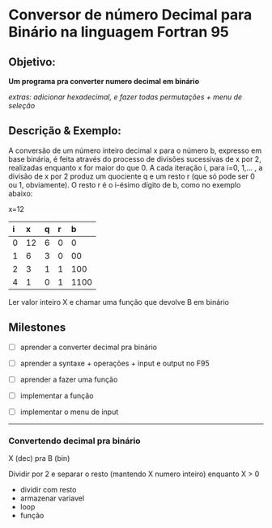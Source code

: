 # Conversor de número Decimal para Binário na linguagem Fortran 95

## Objetivo:

**Um programa pra converter numero decimal em binário**

*extras: adicionar hexadecimal, e fazer todas permutações + menu de seleção*

## Descrição & Exemplo:

 A conversão de um número inteiro decimal x para o número b, expresso em base binária, é feita através do processo de divisões sucessivas de x por 2, realizadas enquanto x for maior do que 0. 
 A cada iteração i, para i=0, 1,... , a divisão de x por 2 produz um quociente q e um resto r (que só pode ser 0 ou 1, obviamente). O resto r é o i-ésimo dígito de b, como no exemplo abaixo:

 x=12

 |i |	x |	q |	r |	b|
| :----- | :---- | :----| :----| :---- |
 |0 |	12|	6 |	0 |	0 |
 |1 |	6 |	3 |	0 |	00|
 |2 |    3 |	1 |	1 |	100|
| 4 |	1 |	0 |	1 |	1100|



Ler valor inteiro X e chamar uma função que devolve B em binário

## Milestones
- [ ] aprender a converter decimal pra binário
- [ ] aprender a syntaxe + operações + input e output no F95
- [ ] aprender a fazer uma função
- [ ] implementar a função
- [ ] implementar o menu de input


-----------------

### Convertendo decimal pra binário
X (dec) pra B (bin)


Dividir por 2 e separar o resto (mantendo X numero inteiro) enquanto X > 0

- dividir com resto
- armazenar variavel
- loop
- função